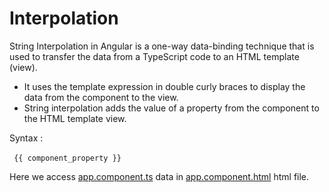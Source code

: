 # Interpolation

String Interpolation in Angular is a one-way data-binding technique that is used to transfer the data from a TypeScript code to an HTML template (view).

- It uses the template expression in double curly braces to display the data from the component to the view. 
- String interpolation adds the value of a property from the component to the HTML template view.

Syntax : 
<br><br>
<code> {{ component_property }}   </code>

Here we access [app.component.ts](https://github.com/Girish-GAP/Angular/blob/main/Interpolation/src_Interpolation/app/new-comp/new-comp.component.ts) data
in [app.component.html](https://github.com/Girish-GAP/Angular/blob/main/Interpolation/src_Interpolation/app/new-comp/new-comp.component.html) html file.

<br>

